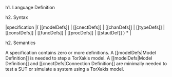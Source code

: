 h1. Language Definition

h2. Syntax

|specification
|( [[modelDefs]]
 &#124; [[cnectDefs]]
 &#124; [[chanDefs]]
 &#124; [[typeDefs]]
 &#124; [[constDefs]]
 &#124; [[funcDefs]]
 &#124; [[procDefs]]
 &#124; [[stautDef]]
) *
|

h2. Semantics

A specification contains zero or more definitions.
A [[modelDefs|Model Definition]] is needed to step a TorXakis model.
A [[modelDefs|Model Definition]] and [[cnectDefs|Connection Definition]] are minimally needed to test a SUT or simulate a system using a TorXakis model.